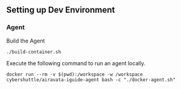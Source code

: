 ## Setting up Dev Environment

### Agent
Build the Agent
```shell
./build-container.sh
```

Execute the following command to run an agent locally.
```shell
docker run --rm -v $(pwd):/workspace -w /workspace cybershuttle/airavata-iguide-agent bash -c "./docker-agent.sh"
```


